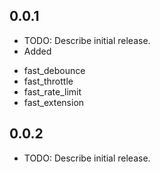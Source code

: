 ## 0.0.1

* TODO: Describe initial release.
* Added 
- fast_debounce
- fast_throttle
- fast_rate_limit
- fast_extension

## 0.0.2
* TODO: Describe initial release.

